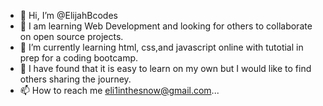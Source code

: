 - 👋 Hi, I’m @ElijahBcodes
- 👀 I am learning Web Development and looking for others to collaborate on open source projects. 
- 🌱 I’m currently learning html, css,and javascript online with tutotial in prep for a coding bootcamp. 
- 💞️ I have found that it is easy to learn on my own but I would like to find others sharing the journey.
- 📫 How to reach me eli1inthesnow@gmail.com...

<!---
ElijahBcodes/ElijahBcodes is a ✨ special ✨ repository because its `README.md` (this file) appears on your GitHub profile.
You can click the Preview link to take a look at your changes.
--->
